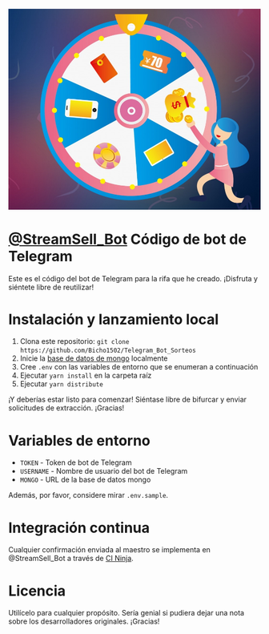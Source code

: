 [![@StreamSell_Bot](/img/ruleta.jpg?raw=true)](https://t.me/StreamSell_Bot)

# [@StreamSell_Bot](https://t.me/StreamSell_Bot) Código de bot de Telegram
Este es el código del bot de Telegram para la rifa que he creado. ¡Disfruta y siéntete libre de reutilizar!
# Instalación y lanzamiento local
1. Clona este repositorio: `git clone https://github.com/Bicho1502/Telegram_Bot_Sorteos`
2. Inicie la [base de datos de mongo](https://www.mongodb.com/) localmente
3. Cree `.env` con las variables de entorno que se enumeran a continuación
4. Ejecutar `yarn install` en la carpeta raíz
5. Ejecutar `yarn distribute`

¡Y deberías estar listo para comenzar! Siéntase libre de bifurcar y enviar solicitudes de extracción. ¡Gracias!

# Variables de entorno
* `TOKEN` - Token de bot de Telegram
* `USERNAME` - Nombre de usuario del bot de Telegram
* `MONGO` - URL de la base de datos mongo

Además, por favor, considere mirar `.env.sample`.

# Integración continua
Cualquier confirmación enviada al maestro se implementa en @StreamSell_Bot a través de [CI Ninja](https://github.com/backmeupplz/ci-ninja).

# Licencia
Utilícelo para cualquier propósito. Sería genial si pudiera dejar una nota sobre los desarrolladores originales. ¡Gracias!
